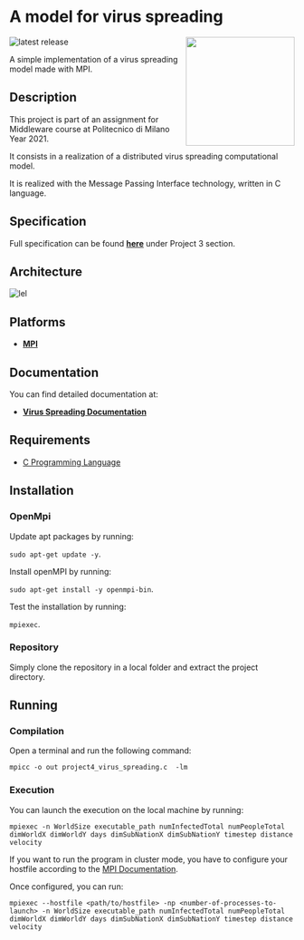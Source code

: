 # A model for virus spreading

<img src="https://upload.wikimedia.org/wikipedia/commons/6/6f/Open_MPI_logo.png" width=192px height=192 px align="right" >

![latest release](https://img.shields.io/github/v/release/ArmelliniFederico/Middleware?color=green)

A simple implementation of a virus spreading model made with MPI.

## Description

This project is part of an assignment for Middleware course at Politecnico di Milano Year 2021.

It consists in a realization of a distributed virus spreading computational model.

It is realized with the Message Passing Interface technology, written in C language.

## Specification

Full specification can be found [**here**](../specs/specification.pdf) under Project 3 section.

## Architecture

![lel](.github/images/UML.png)



## Platforms

- [**MPI**](https://www.open-mpi.org/)

## Documentation

You can find detailed documentation at:
- [**Virus Spreading Documentation**](https://github.com/ArmelliniFederico/Middleware/blob/main/P4-Virus_Spreading/docs/doc4.pdf)

## Requirements

- [C Programming Language](https://www.learn-c.org/)

## Installation

### OpenMpi
Update apt packages by running:

```sudo apt-get update -y```.

Install openMPI by running:

 `sudo apt-get install -y openmpi-bin`.

Test the installation by running:

`mpiexec`.

### Repository
Simply clone the repository in a local folder and extract the project directory.

## Running

### Compilation
Open a terminal and run the following command:

`mpicc -o out project4_virus_spreading.c  -lm`

### Execution
You can launch the execution on the local machine by running:

```mpiexec -n WorldSize executable_path numInfectedTotal numPeopleTotal dimWorldX dimWorldY days dimSubNationX dimSubNationY timestep distance velocity```

If you want to run the program in cluster mode, you have to configure your hostfile according to the [MPI Documentation](https://www.open-mpi.org/faq/?category=running).

Once configured, you can run:

`mpiexec --hostfile <path/to/hostfile> -np <number-of-processes-to-launch> -n WorldSize executable_path numInfectedTotal numPeopleTotal dimWorldX dimWorldY days dimSubNationX dimSubNationY timestep distance velocity`
